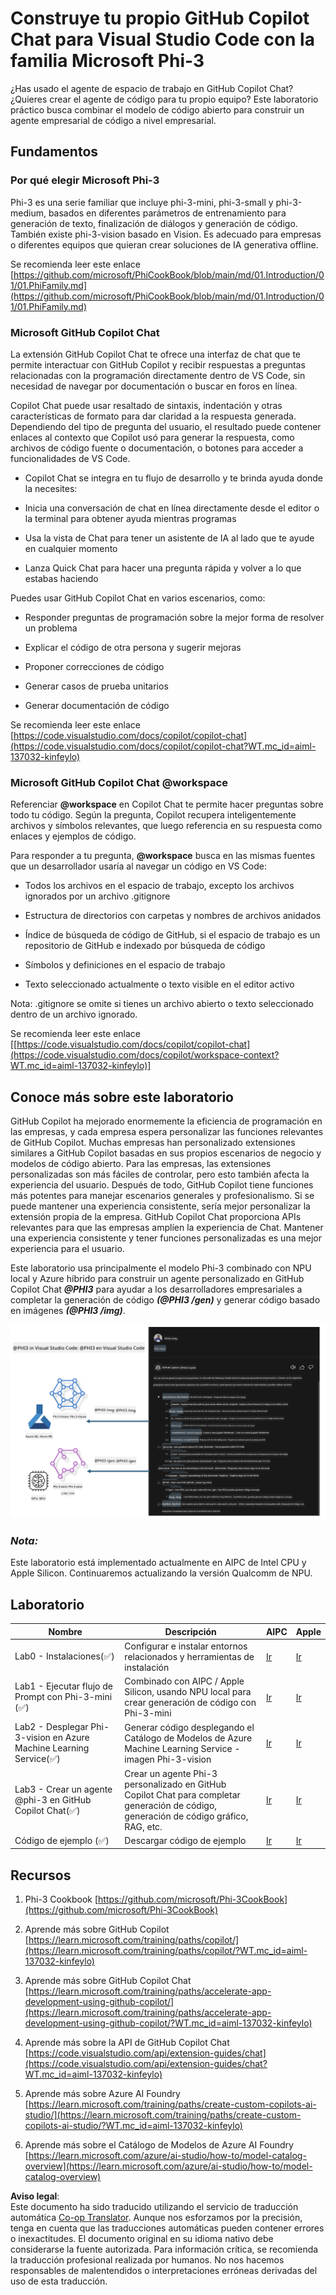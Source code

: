 <!--
CO_OP_TRANSLATOR_METADATA:
{
  "original_hash": "00b7a699de8ac405fa821f4c0f7fc0ab",
  "translation_date": "2025-07-17T03:32:40+00:00",
  "source_file": "md/02.Application/02.Code/Phi3/VSCodeExt/README.md",
  "language_code": "es"
}
-->
# **Construye tu propio GitHub Copilot Chat para Visual Studio Code con la familia Microsoft Phi-3**

¿Has usado el agente de espacio de trabajo en GitHub Copilot Chat? ¿Quieres crear el agente de código para tu propio equipo? Este laboratorio práctico busca combinar el modelo de código abierto para construir un agente empresarial de código a nivel empresarial.

## **Fundamentos**

### **Por qué elegir Microsoft Phi-3**

Phi-3 es una serie familiar que incluye phi-3-mini, phi-3-small y phi-3-medium, basados en diferentes parámetros de entrenamiento para generación de texto, finalización de diálogos y generación de código. También existe phi-3-vision basado en Vision. Es adecuado para empresas o diferentes equipos que quieran crear soluciones de IA generativa offline.

Se recomienda leer este enlace [https://github.com/microsoft/PhiCookBook/blob/main/md/01.Introduction/01/01.PhiFamily.md](https://github.com/microsoft/PhiCookBook/blob/main/md/01.Introduction/01/01.PhiFamily.md)

### **Microsoft GitHub Copilot Chat**

La extensión GitHub Copilot Chat te ofrece una interfaz de chat que te permite interactuar con GitHub Copilot y recibir respuestas a preguntas relacionadas con la programación directamente dentro de VS Code, sin necesidad de navegar por documentación o buscar en foros en línea.

Copilot Chat puede usar resaltado de sintaxis, indentación y otras características de formato para dar claridad a la respuesta generada. Dependiendo del tipo de pregunta del usuario, el resultado puede contener enlaces al contexto que Copilot usó para generar la respuesta, como archivos de código fuente o documentación, o botones para acceder a funcionalidades de VS Code.

- Copilot Chat se integra en tu flujo de desarrollo y te brinda ayuda donde la necesites:

- Inicia una conversación de chat en línea directamente desde el editor o la terminal para obtener ayuda mientras programas

- Usa la vista de Chat para tener un asistente de IA al lado que te ayude en cualquier momento

- Lanza Quick Chat para hacer una pregunta rápida y volver a lo que estabas haciendo

Puedes usar GitHub Copilot Chat en varios escenarios, como:

- Responder preguntas de programación sobre la mejor forma de resolver un problema

- Explicar el código de otra persona y sugerir mejoras

- Proponer correcciones de código

- Generar casos de prueba unitarios

- Generar documentación de código

Se recomienda leer este enlace [https://code.visualstudio.com/docs/copilot/copilot-chat](https://code.visualstudio.com/docs/copilot/copilot-chat?WT.mc_id=aiml-137032-kinfeylo)


###  **Microsoft GitHub Copilot Chat @workspace**

Referenciar **@workspace** en Copilot Chat te permite hacer preguntas sobre todo tu código. Según la pregunta, Copilot recupera inteligentemente archivos y símbolos relevantes, que luego referencia en su respuesta como enlaces y ejemplos de código.

Para responder a tu pregunta, **@workspace** busca en las mismas fuentes que un desarrollador usaría al navegar un código en VS Code:

- Todos los archivos en el espacio de trabajo, excepto los archivos ignorados por un archivo .gitignore

- Estructura de directorios con carpetas y nombres de archivos anidados

- Índice de búsqueda de código de GitHub, si el espacio de trabajo es un repositorio de GitHub e indexado por búsqueda de código

- Símbolos y definiciones en el espacio de trabajo

- Texto seleccionado actualmente o texto visible en el editor activo

Nota: .gitignore se omite si tienes un archivo abierto o texto seleccionado dentro de un archivo ignorado.

Se recomienda leer este enlace [[https://code.visualstudio.com/docs/copilot/copilot-chat](https://code.visualstudio.com/docs/copilot/workspace-context?WT.mc_id=aiml-137032-kinfeylo)]


## **Conoce más sobre este laboratorio**

GitHub Copilot ha mejorado enormemente la eficiencia de programación en las empresas, y cada empresa espera personalizar las funciones relevantes de GitHub Copilot. Muchas empresas han personalizado extensiones similares a GitHub Copilot basadas en sus propios escenarios de negocio y modelos de código abierto. Para las empresas, las extensiones personalizadas son más fáciles de controlar, pero esto también afecta la experiencia del usuario. Después de todo, GitHub Copilot tiene funciones más potentes para manejar escenarios generales y profesionalismo. Si se puede mantener una experiencia consistente, sería mejor personalizar la extensión propia de la empresa. GitHub Copilot Chat proporciona APIs relevantes para que las empresas amplíen la experiencia de Chat. Mantener una experiencia consistente y tener funciones personalizadas es una mejor experiencia para el usuario.

Este laboratorio usa principalmente el modelo Phi-3 combinado con NPU local y Azure híbrido para construir un agente personalizado en GitHub Copilot Chat ***@PHI3*** para ayudar a los desarrolladores empresariales a completar la generación de código ***(@PHI3 /gen)*** y generar código basado en imágenes ***(@PHI3 /img)***.

![PHI3](../../../../../../../translated_images/cover.1017ebc9a7c46d095fe0b942687287803c03933d2d1d439d14e10fa1442a864d.es.png)

### ***Nota:*** 

Este laboratorio está implementado actualmente en AIPC de Intel CPU y Apple Silicon. Continuaremos actualizando la versión Qualcomm de NPU.


## **Laboratorio**


| Nombre | Descripción | AIPC | Apple |
| ------------ | ----------- | -------- |-------- |
| Lab0 - Instalaciones(✅) | Configurar e instalar entornos relacionados y herramientas de instalación | [Ir](./HOL/AIPC/01.Installations.md) |[Ir](./HOL/Apple/01.Installations.md) |
| Lab1 - Ejecutar flujo de Prompt con Phi-3-mini (✅) | Combinado con AIPC / Apple Silicon, usando NPU local para crear generación de código con Phi-3-mini | [Ir](./HOL/AIPC/02.PromptflowWithNPU.md) |  [Ir](./HOL/Apple/02.PromptflowWithMLX.md) |
| Lab2 - Desplegar Phi-3-vision en Azure Machine Learning Service(✅) | Generar código desplegando el Catálogo de Modelos de Azure Machine Learning Service - imagen Phi-3-vision | [Ir](./HOL/AIPC/03.DeployPhi3VisionOnAzure.md) |[Ir](./HOL/Apple/03.DeployPhi3VisionOnAzure.md) |
| Lab3 - Crear un agente @phi-3 en GitHub Copilot Chat(✅)  | Crear un agente Phi-3 personalizado en GitHub Copilot Chat para completar generación de código, generación de código gráfico, RAG, etc. | [Ir](./HOL/AIPC/04.CreatePhi3AgentInVSCode.md) | [Ir](./HOL/Apple/04.CreatePhi3AgentInVSCode.md) |
| Código de ejemplo (✅)  | Descargar código de ejemplo | [Ir](../../../../../../../code/07.Lab/01/AIPC) | [Ir](../../../../../../../code/07.Lab/01/Apple) |


## **Recursos**

1. Phi-3 Cookbook [https://github.com/microsoft/Phi-3CookBook](https://github.com/microsoft/Phi-3CookBook)

2. Aprende más sobre GitHub Copilot [https://learn.microsoft.com/training/paths/copilot/](https://learn.microsoft.com/training/paths/copilot/?WT.mc_id=aiml-137032-kinfeylo)

3. Aprende más sobre GitHub Copilot Chat [https://learn.microsoft.com/training/paths/accelerate-app-development-using-github-copilot/](https://learn.microsoft.com/training/paths/accelerate-app-development-using-github-copilot/?WT.mc_id=aiml-137032-kinfeylo)

4. Aprende más sobre la API de GitHub Copilot Chat [https://code.visualstudio.com/api/extension-guides/chat](https://code.visualstudio.com/api/extension-guides/chat?WT.mc_id=aiml-137032-kinfeylo)

5. Aprende más sobre Azure AI Foundry [https://learn.microsoft.com/training/paths/create-custom-copilots-ai-studio/](https://learn.microsoft.com/training/paths/create-custom-copilots-ai-studio/?WT.mc_id=aiml-137032-kinfeylo)

6. Aprende más sobre el Catálogo de Modelos de Azure AI Foundry [https://learn.microsoft.com/azure/ai-studio/how-to/model-catalog-overview](https://learn.microsoft.com/azure/ai-studio/how-to/model-catalog-overview)

**Aviso legal**:  
Este documento ha sido traducido utilizando el servicio de traducción automática [Co-op Translator](https://github.com/Azure/co-op-translator). Aunque nos esforzamos por la precisión, tenga en cuenta que las traducciones automáticas pueden contener errores o inexactitudes. El documento original en su idioma nativo debe considerarse la fuente autorizada. Para información crítica, se recomienda la traducción profesional realizada por humanos. No nos hacemos responsables de malentendidos o interpretaciones erróneas derivadas del uso de esta traducción.